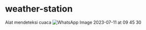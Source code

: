 # weather-station
Alat mendeteksi cuaca
![WhatsApp Image 2023-07-11 at 09 45 30](https://github.com/davingz/weather-station/assets/140478132/9cbc922d-38b9-4091-92e1-118190ae1485)
